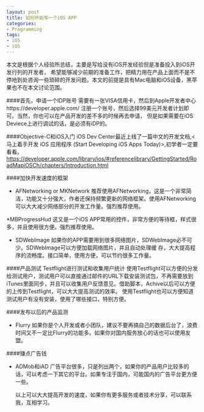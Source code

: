 ```yaml
---
layout: post
title: 如何开始写一个iOS APP
categories:
- Programming
tags:
- iOS
- iOS
---
```


本文是根据个人经验所总结，主要是写给没有iOS开发经验但是准备投入到iOS开发行列的开发者，
希望能够减少前期的准备工作，把精力用在产品上面而不是不停地到处咨询一些琐碎的开发问题。本文的前提是具有Mac电脑和iOS设备，黑苹果也不在本文讨论范围。

####首先，申请一个IDP账号 
需要有一张VISA信用卡，然后到Apple开发者中心https://developer.apple.com/ 注册一个账号，然后选择99美元开发者计划即可。当然，你也可以在产品开发的差不多的时候再去申请，
但是如果需要在iOS Deviece上进行调试的话，是必须有iDP的。

####Objective-C和iOS入门
iOS Dev Center最近上线了一篇中文的开发文档,<马上着手开发 iOS 应用程序 (Start Developing iOS Apps Today)>,初学者一定要看看。https://developer.apple.com/library/ios/#referencelibrary/GettingStarted/RoadMapiOSCh/chapters/Introduction.html

####加快开发速度的框架
*  AFNetworking or MKNetwork
	推荐使用AFNetworking，这是一个非常简洁，功能又十分强大，作者还保持频繁更新的网络框架。使用AFNetworking
	可以大大减少网络部分的开发工作量。强烈推荐使用。

*MBProgressHud
    这又是一个iOS APP常用的控件，非常方便的等待框，样式很多，并且使用很方便。强烈推荐使用。
*  SDWebImage
	如果你的APP需要用到很多网络图片，SDWebImage必不可少。SDWebImage可以方便加载网络图片，并且自动处理缓	存，大大提高程序的流畅度。接口简单，使用方便，可以节约很多工作量。
 
####产品测试
Testflight进行测试和收集用户统计
使用Testflight可以方便的分发给测试用户，测试用户可以直接通过邮件的URL下载安装测试包，不再需要放到iTunes里面同步，并且可以收集用户反馈意见。借助脚本，Achive以后可以方便的上传到Testflight，可以大大提高测试的效率。
使用Testflight也可以方便知道测试用户有没有安装，使用了哪些接口，特别方便。

####发布以后的产品监测
* Flurry
   如果你是个人开发或者小团队，建议不要再搞自己的数据后台了，浪费时间又不一定比Flurry的功能多。如果你对国内服务放心的话也可以使用友盟。

####赚点广告钱
* ADMob和iAD
  广告平台很多，只是列出两个，如果你的产品用户比较多的话，可以考虑一下其它的平台。如果专注于国内，可能国内的广告平台更方便一些。
  
  以上可以大大提高开发的速度，如果你有更多服务或者技术分享，可以联系我，互相学习。
